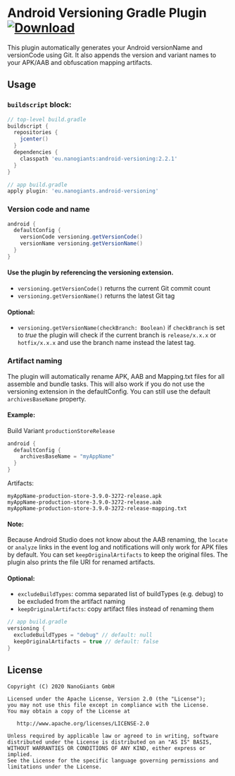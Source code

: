 # Android Versioning Gradle Plugin [ ![Download](https://api.bintray.com/packages/appcom-interactive/android/android-versioning/images/download.svg) ](https://bintray.com/appcom-interactive/android/android-versioning/_latestVersion)

This plugin automatically generates your Android versionName and versionCode using Git. It also appends the version and variant names to your APK/AAB and obfuscation mapping artifacts.

## Usage

### `buildscript` block:
```groovy
// top-level build.gradle
buildscript {
  repositories {
    jcenter()
  }
  dependencies {
    classpath 'eu.nanogiants:android-versioning:2.2.1'
  }
}
```
```groovy
// app build.gradle
apply plugin: 'eu.nanogiants.android-versioning'
```

### Version code and name
```groovy
android {
  defaultConfig {
    versionCode versioning.getVersionCode()
    versionName versioning.getVersionName()
  }
}
```
#### Use the plugin by referencing the versioning extension.
* `versioning.getVersionCode()` returns the current Git commit count
* `versioning.getVersionName()` returns the latest Git tag

#### Optional:
* `versioning.getVersionName(checkBranch: Boolean)` if `checkBranch` is set to *true* the plugin will check if the current branch is `release/x.x.x` or `hotfix/x.x.x` and use the branch name instead the latest tag.

### Artifact naming
The plugin will automatically rename APK, AAB and Mapping.txt files for all assemble and bundle tasks. This will also work if you do not use the versioning extension in the defaultConfig. You can still use the default `archivesBaseName` property.

#### Example:
Build Variant `productionStoreRelease`
```groovy
android {
  defaultConfig {
    archivesBaseName = "myAppName"
  }
}
```
Artifacts:
```
myAppName-production-store-3.9.0-3272-release.apk
myAppName-production-store-3.9.0-3272-release.aab
myAppName-production-store-3.9.0-3272-release-mapping.txt
```
#### Note:
Because Android Studio does not know about the AAB renaming, the `locate` or `analyze` links in the event log and notifications will only work for APK files by default. You can set `keepOriginalArtifacts` to keep the original files. The plugin also prints the file URI for renamed artifacts. 

#### Optional:
* `excludeBuildTypes`: comma separated list of buildTypes (e.g. debug) to be excluded from the artifact naming
* `keepOriginalArtifacts`: copy artifact files instead of renaming them
```groovy
// app build.gradle
versioning {
  excludeBuildTypes = "debug" // default: null
  keepOriginalArtifacts = true // default: false
}
```

## License
	Copyright (C) 2020 NanoGiants GmbH

    Licensed under the Apache License, Version 2.0 (the "License");
    you may not use this file except in compliance with the License.
    You may obtain a copy of the License at

       http://www.apache.org/licenses/LICENSE-2.0

    Unless required by applicable law or agreed to in writing, software
    distributed under the License is distributed on an "AS IS" BASIS,
    WITHOUT WARRANTIES OR CONDITIONS OF ANY KIND, either express or implied.
    See the License for the specific language governing permissions and
    limitations under the License.
